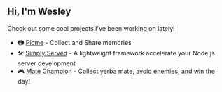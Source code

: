 ## Hi, I'm Wesley

Check out some cool projects I've been working on lately!

-  📷 [Picme](https://picme.com) - Collect and Share memories
- 🛠️ [Simply Served](https://www.npmjs.com/package/simply-served) - A lightweight framework accelerate your Node.js server development
- 🎮 [Mate Champion](https://mate-champion.web.app) - Collect yerba mate, avoid enemies, and win the day!
